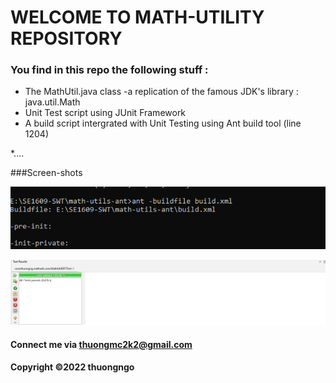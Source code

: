 # WELCOME TO MATH-UTILITY REPOSITORY

### You find in this repo the following stuff :

* The MathUtil.java class -a replication of the famous JDK's library :
java.util.Math
* Unit Test script using JUnit Framework
* A build script intergrated with Unit Testing using Ant build tool (line 1204)

*....

###Screen-shots

![Build process with Ant](https://github.com/giathuong172/math-utils-ant/blob/main/screenshot/build.PNG)

![DDT source code with JUnit](https://github.com/giathuong172/math-utils-ant/blob/main/screenshot/ddt.PNG)

#### Connect me via thuongmc2k2@gmail.com

#### Copyright &#169;2022 thuongngo